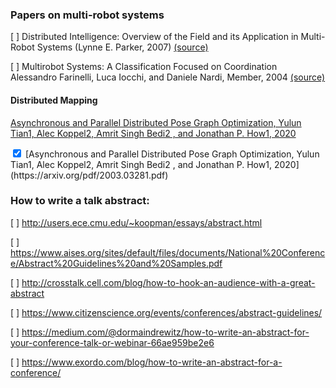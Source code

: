 ### Papers on multi-robot systems
[ ] Distributed Intelligence: Overview of the Field and its Application in Multi-Robot Systems (Lynne E. Parker, 2007) [(source)](http://citeseerx.ist.psu.edu/viewdoc/download?doi=10.1.1.482.8558&rep=rep1&type=pdf)

[ ] Multirobot Systems: A Classification Focused on Coordination Alessandro Farinelli, Luca Iocchi, and Daniele Nardi, Member, 2004 [(source)](https://ieeexplore.ieee.org/stamp/stamp.jsp?arnumber=1335496&casa_token=UV64yKJHx4AAAAAA:Bb_D1laQdphRLEjuvO2xoQDGV3sskowmYP6NiJIvWm-WuP5uEP6i0r_PswD09ix0LGBzNZbk5vI&tag=1)

#### Distributed Mapping

[Asynchronous and Parallel Distributed Pose Graph Optimization, Yulun Tian1, Alec Koppel2, Amrit Singh Bedi2 , and Jonathan P. How1, 2020](https://arxiv.org/pdf/2003.03281.pdf)

<input type="checkbox" id="p1" name="p1" value="Bike" checked>
<label for="p1"> [Asynchronous and Parallel Distributed Pose Graph Optimization, Yulun Tian1, Alec Koppel2, Amrit Singh Bedi2 , and Jonathan P. How1, 2020](https://arxiv.org/pdf/2003.03281.pdf)</label><br>

### How to write a talk abstract:
[ ] http://users.ece.cmu.edu/~koopman/essays/abstract.html

[ ] https://www.aises.org/sites/default/files/documents/National%20Conference/Abstract%20Guidelines%20and%20Samples.pdf

[ ] http://crosstalk.cell.com/blog/how-to-hook-an-audience-with-a-great-abstract

[ ] https://www.citizenscience.org/events/conferences/abstract-guidelines/

[ ] https://medium.com/@dormaindrewitz/how-to-write-an-abstract-for-your-conference-talk-or-webinar-66ae959be2e6

[ ] https://www.exordo.com/blog/how-to-write-an-abstract-for-a-conference/
